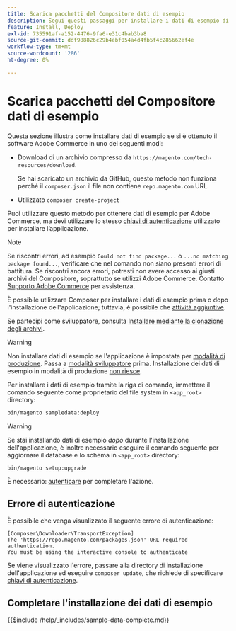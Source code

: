 ```yaml
---
title: Scarica pacchetti del Compositore dati di esempio
description: Segui questi passaggi per installare i dati di esempio di Adobe Commerce utilizzando il Compositore PHP Package Manager.
feature: Install, Deploy
exl-id: 735591af-a152-4476-9fa6-e31c4bab3ba8
source-git-commit: ddf988826c29b4ebf054a4d4fb5f4c285662ef4e
workflow-type: tm+mt
source-wordcount: '286'
ht-degree: 0%

---
```


# Scarica pacchetti del Compositore dati di esempio

Questa sezione illustra come installare dati di esempio se si è ottenuto il software Adobe Commerce in uno dei seguenti modi:

* Download di un archivio compresso da `https://magento.com/tech-resources/download`.

  Se hai scaricato un archivio da GitHub, questo metodo non funziona perché il `composer.json` il file non contiene `repo.magento.com` URL.

* Utilizzato `composer create-project`

Puoi utilizzare questo metodo per ottenere dati di esempio per Adobe Commerce, ma devi utilizzare lo stesso [chiavi di autenticazione](../prerequisites/authentication-keys.md) utilizzato per installare l’applicazione.

>[!NOTE]
>
>Se riscontri errori, ad esempio `Could not find package...` o `...no matching package found...`, verificare che nel comando non siano presenti errori di battitura. Se riscontri ancora errori, potresti non avere accesso ai giusti archivi del Compositore, soprattutto se utilizzi Adobe Commerce. Contatto [Supporto Adobe Commerce](https://support.magento.com/hc/en-us) per assistenza.

È possibile utilizzare Composer per installare i dati di esempio prima o dopo l&#39;installazione dell&#39;applicazione; tuttavia, è possibile che [attività aggiuntive](remove-or-update.md).

Se partecipi come sviluppatore, consulta [Installare mediante la clonazione degli archivi](git-repositories.md).

>[!WARNING]
>
>Non installare dati di esempio se l&#39;applicazione è impostata per [modalità di produzione](../../configuration/bootstrap/application-modes.md#production-mode). Passa a [modalità sviluppatore](../../configuration/bootstrap/application-modes.md#developer-mode) prima. Installazione dei dati di esempio in modalità di produzione [non riesce](https://support.magento.com/hc/en-us/articles/360033824571#symptom-production-mode-trouble-samp-prod-).

Per installare i dati di esempio tramite la riga di comando, immettere il comando seguente come proprietario del file system in `<app_root>` directory:

```bash
bin/magento sampledata:deploy
```

>[!WARNING]
>
>Se stai installando dati di esempio _dopo_ durante l&#39;installazione dell&#39;applicazione, è inoltre necessario eseguire il comando seguente per aggiornare il database e lo schema in `<app_root>` directory:

```bash
bin/magento setup:upgrade
```

È necessario: [autenticare](../prerequisites/authentication-keys.md) per completare l&#39;azione.

## Errore di autenticazione

È possibile che venga visualizzato il seguente errore di autenticazione:

```terminal
[Composer\Downloader\TransportException]
The 'https://repo.magento.com/packages.json' URL required authentication.
You must be using the interactive console to authenticate
```

Se viene visualizzato l&#39;errore, passare alla directory di installazione dell&#39;applicazione ed eseguire `composer update`, che richiede di specificare [chiavi di autenticazione](../prerequisites/authentication-keys.md).

## Completare l&#39;installazione dei dati di esempio

{{$include /help/_includes/sample-data-complete.md}}
